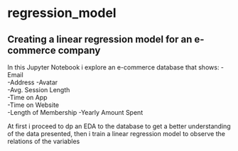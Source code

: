 # regression_model
## Creating a linear regression  model for an e-commerce company 

In this Jupyter Notebook i explore an e-commerce database that shows:
  -Email	
  -Address
  -Avatar	
  -Avg. Session Length	
  -Time on App	
  -Time on Website	
  -Length of Membership	
  -Yearly Amount Spent

At first i proceed to dp an EDA to the database to get a better understanding of the data presented, then i train a linear regression model to observe the relations of the variables
